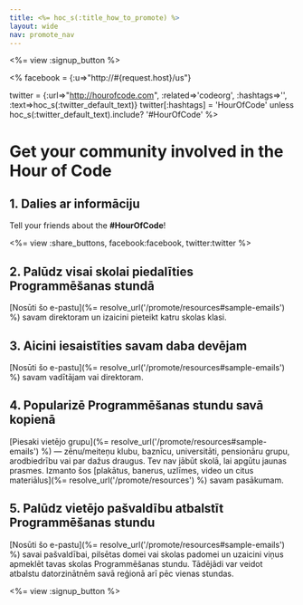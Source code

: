 ```yaml
---
title: <%= hoc_s(:title_how_to_promote) %>
layout: wide
nav: promote_nav
---
```

<%= view :signup_button %>

<% facebook = {:u=>"http://#{request.host}/us"}

twitter = {:url=>"http://hourofcode.com", :related=>'codeorg', :hashtags=>'', :text=>hoc_s(:twitter_default_text)} twitter[:hashtags] = 'HourOfCode' unless hoc_s(:twitter_default_text).include? '#HourOfCode' %>

# Get your community involved in the Hour of Code

## 1. Dalies ar informāciju

Tell your friends about the **#HourOfCode**!

<%= view :share_buttons, facebook:facebook, twitter:twitter %>

## 2. Palūdz visai skolai piedalīties Programmēšanas stundā

[Nosūti šo e-pastu](%= resolve_url('/promote/resources#sample-emails') %) savam direktoram un izaicini pieteikt katru skolas klasi.

## 3. Aicini iesaistīties savam daba devējam

[Nosūti šo e-pastu](%= resolve_url('/promote/resources#sample-emails') %) savam vadītājam vai direktoram.

## 4. Popularizē Programmēšanas stundu savā kopienā

[Piesaki vietējo grupu](%= resolve_url('/promote/resources#sample-emails') %) — zēnu/meiteņu klubu, baznīcu, universitāti, pensionāru grupu, arodbiedrību vai par dažus draugus. Tev nav jābūt skolā, lai apgūtu jaunas prasmes. Izmanto šos [plakātus, banerus, uzlīmes, video un citus materiālus](%= resolve_url('/promote/resources') %) savam pasākumam.

## 5. Palūdz vietējo pašvaldību atbalstīt Programmēšanas stundu

[Nosūti šo e-pastu](%= resolve_url('/promote/resources#sample-emails') %) savai pašvaldībai, pilsētas domei vai skolas padomei un uzaicini viņus apmeklēt tavas skolas Programmēšanas stundu. Tādējādi var veidot atbalstu datorzinātnēm savā reģionā arī pēc vienas stundas.

<%= view :signup_button %>